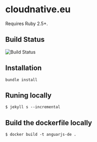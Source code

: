 # cloudnative.eu

Requires Ruby 2.5+.

## Build Status
![Build Status](https://github.com/workshops-de/cloudnative.eu/workflows/Build%20Jekyll%20and%20Deploy%20to%20Firebase/badge.svg?branch=master)

## Installation

```
bundle install
```

## Runing locally

```
$ jekyll s --incremental
```

## Build the dockerfile locally

```
$ docker build -t anguarjs-de .
```
